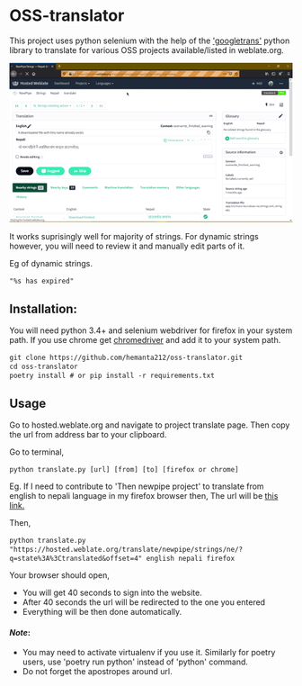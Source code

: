 # OSS-translator

This project uses python selenium with the help of the ['googletrans'](https://pypi.org/project/googletrans) python library to translate for various OSS projects available/listed in weblate.org.

![image](images/1.gif)

It works suprisingly well for majority of strings. For dynamic strings however, you will need to review it and manually edit parts of it.

Eg of dynamic strings.

    "%s has expired"

## Installation:

You will need python 3.4+ and selenium webdriver for firefox in your system path. If you use chrome get [chromedriver](http://chromedriver.chromium.org/downloads/) and add it to your system path.

```
git clone https://github.com/hemanta212/oss-translator.git
cd oss-translator
poetry install # or pip install -r requirements.txt
```

## Usage

Go to hosted.weblate.org and navigate to project translate page. Then copy the url from address bar to your clipboard.

Go to terminal,

```
python translate.py [url] [from] [to] [firefox or chrome]
```

Eg. If I need to contribute to 'Then newpipe project' to translate from english to nepali language in my firefox browser then,
The url will be [this link.](https://hosted.weblate.org/translate/newpipe/strings/ne/?q=state%3A%3Ctranslated&offset=4)

Then,

```
python translate.py "https://hosted.weblate.org/translate/newpipe/strings/ne/?q=state%3A%3Ctranslated&offset=4" english nepali firefox
```
Your browser should open, 

* You will get 40 seconds to sign into the website.
* After 40 seconds the url will be redirected to the one you entered 
* Everything will be then done automatically.

#### *Note*: 
* You may need to activate virtualenv if you use it. Similarly for poetry users, use 'poetry run python' instead of 'python' command.
* Do not forget the apostropes around url.
